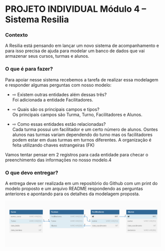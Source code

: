 # PROJETO INDIVIDUAL Módulo 4 – Sistema Resilia
### Contexto
A Resilia está pensando em lançar um novo sistema de acompanhamento e para isso precisa de ajuda para modelar um banco de dados que vai armazenar seus cursos, turmas e alunos.

### O que é para fazer?
Para apoiar nesse sistema recebemos a tarefa de realizar essa modelagem e responder algumas perguntas com nosso modelo:

 - ⇨ Existem outras entidades além dessas três? <br>
 Foi adicionada a entidade Facilitadores.

- ⇨ Quais são os principais campos e tipos?<br>
 Os principais campos são Turma, Turno, Facilitadores e Alunos.

- ⇨ Como essas entidades estão relacionadas?<br>
 Cada turma possui um facilitador e um certo número de alunos. Osntes alunos nas turmas variam dependendo do turno mas os facilitadores podem estar em duas turmas em turnos diferentes. A organização é feita utilizando chaves estrangeiras (FK)



Vamos tentar pensar em 2 registros para cada entidade para checar o preenchimento das informações no nosso modelo.4

### O que devo entregar? 

A entrega deve ser realizada em um repositório do Github com um print do modelo proposto e um arquivo README respondendo as perguntas anteriores e apontando para os detalhes da modelagem proposta.


<img src="./assets/sistema-resilia.png">